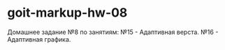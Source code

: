 # goit-markup-hw-08

Домашнее задание №8 по занятиям: №15 - Адаптивная верста. №16 - Адаптивная графика.
